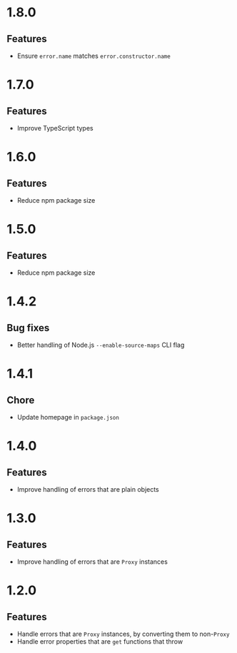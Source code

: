 # 1.8.0

## Features

- Ensure `error.name` matches `error.constructor.name`

# 1.7.0

## Features

- Improve TypeScript types

# 1.6.0

## Features

- Reduce npm package size

# 1.5.0

## Features

- Reduce npm package size

# 1.4.2

## Bug fixes

- Better handling of Node.js `--enable-source-maps` CLI flag

# 1.4.1

## Chore

- Update homepage in `package.json`

# 1.4.0

## Features

- Improve handling of errors that are plain objects

# 1.3.0

## Features

- Improve handling of errors that are `Proxy` instances

# 1.2.0

## Features

- Handle errors that are `Proxy` instances, by converting them to non-`Proxy`
- Handle error properties that are `get` functions that throw
